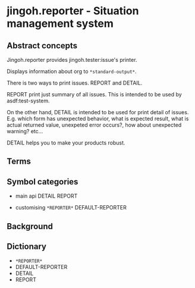 # jingoh.reporter - Situation management system

## Abstract concepts

Jingoh.reporter provides jingoh.tester:issue's printer.

Displays information about org to `*standard-output*`.

There is two ways to print issues.
REPORT and DETAIL.

REPORT print just summary of all issues.
This is intended to be used by asdf:test-system.

On the other hand, DETAIL is intended to be used for print detail of issues.
E.g. which form has unexpected behavior, what is expected result, what is actual returned value, unexpeted error occurs?, how about unexpected warning? etc...

DETAIL helps you to make your products robust.

## Terms

## Symbol categories

* main api
DETAIL REPORT

* customising
`*REPORTER*` DEFAULT-REPORTER

## Background

## Dictionary

* `*REPORTER*`
* DEFAULT-REPORTER
* DETAIL
* REPORT
